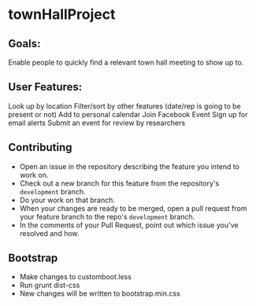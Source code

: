 # townHallProject

## Goals:
Enable people to quickly find a relevant town hall meeting to show up to.

## User Features:
Look up by location
Filter/sort by other features (date/rep is going to be present or not)
Add to personal calendar
Join Facebook Event
Sign up for email alerts
Submit an event for review by researchers

## Contributing
- Open an issue in the repository describing the feature you intend to work on.
- Check out a new branch for this feature from the repository's `development` branch. 
- Do your work on that branch.
- When your changes are ready to be merged, open a pull request from your feature branch to the repo's `development` branch.
- In the comments of your Pull Request, point out which issue you've resolved and how.

## Bootstrap
- Make changes to customboot.less
- Run grunt dist-css 
- New changes will be written to bootstrap.min.css
